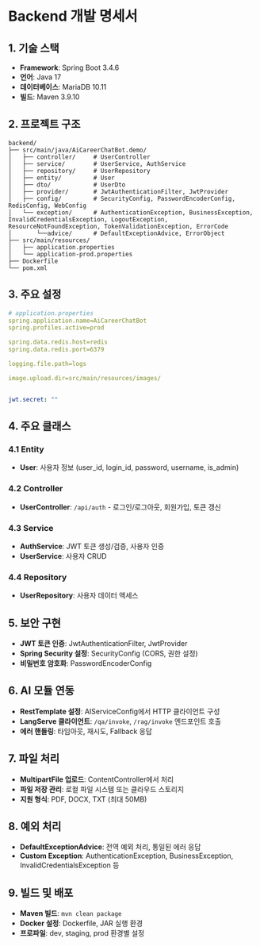 # Backend 개발 명세서

## 1. 기술 스택

- **Framework**: Spring Boot 3.4.6
- **언어**: Java 17
- **데이터베이스**: MariaDB 10.11
- **빌드**: Maven 3.9.10

## 2. 프로젝트 구조

```
backend/
├── src/main/java/AiCareerChatBot.demo/
│   ├── controller/     # UserController
│   ├── service/        # UserService, AuthService
│   ├── repository/     # UserRepository
│   ├── entity/         # User
│   ├── dto/            # UserDto
│   ├── provider/       # JwtAuthenticationFilter, JwtProvider
│   ├── config/         # SecurityConfig, PasswordEncoderConfig, RedisConfig, WebConfig
│   └── exception/      # AuthenticationException, BusinessException, InvalidCredentialsException, LogoutException, ResourceNotFoundException, TokenValidationException, ErrorCode
│       └──advice/      # DefaultExceptionAdvice, ErrorObject
├── src/main/resources/
│   ├── application.properties
│   └── application-prod.properties
├── Dockerfile
└── pom.xml
```

## 3. 주요 설정

```yaml
# application.properties
spring.application.name=AiCareerChatBot
spring.profiles.active=prod

spring.data.redis.host=redis
spring.data.redis.port=6379

logging.file.path=logs

image.upload.dir=src/main/resources/images/


jwt.secret: ""
```



## 4. 주요 클래스

### 4.1 Entity
- **User**: 사용자 정보 (user_id, login_id, password, username, is_admin)

### 4.2 Controller
- **UserController**: `/api/auth` - 로그인/로그아웃, 회원가입, 토큰 갱신

### 4.3 Service
- **AuthService**: JWT 토큰 생성/검증, 사용자 인증
- **UserService**: 사용자 CRUD

### 4.4 Repository
- **UserRepository**: 사용자 데이터 액세스

## 5. 보안 구현

- **JWT 토큰 인증**: JwtAuthenticationFilter, JwtProvider
- **Spring Security 설정**: SecurityConfig (CORS, 권한 설정)
- **비밀번호 암호화**: PasswordEncoderConfig

## 6. AI 모듈 연동

- **RestTemplate 설정**: AIServiceConfig에서 HTTP 클라이언트 구성
- **LangServe 클라이언트**: `/qa/invoke`, `/rag/invoke` 엔드포인트 호출
- **에러 핸들링**: 타임아웃, 재시도, Fallback 응답

## 7. 파일 처리

- **MultipartFile 업로드**: ContentController에서 처리
- **파일 저장 관리**: 로컬 파일 시스템 또는 클라우드 스토리지
- **지원 형식**: PDF, DOCX, TXT (최대 50MB)

## 8. 예외 처리

- **DefaultExceptionAdvice**: 전역 예외 처리, 통일된 에러 응답
- **Custom Exception**: AuthenticationException, BusinessException, InvalidCredentialsException 등

## 9. 빌드 및 배포

- **Maven 빌드**: `mvn clean package`
- **Docker 설정**: Dockerfile, JAR 실행 환경
- **프로파일**: dev, staging, prod 환경별 설정